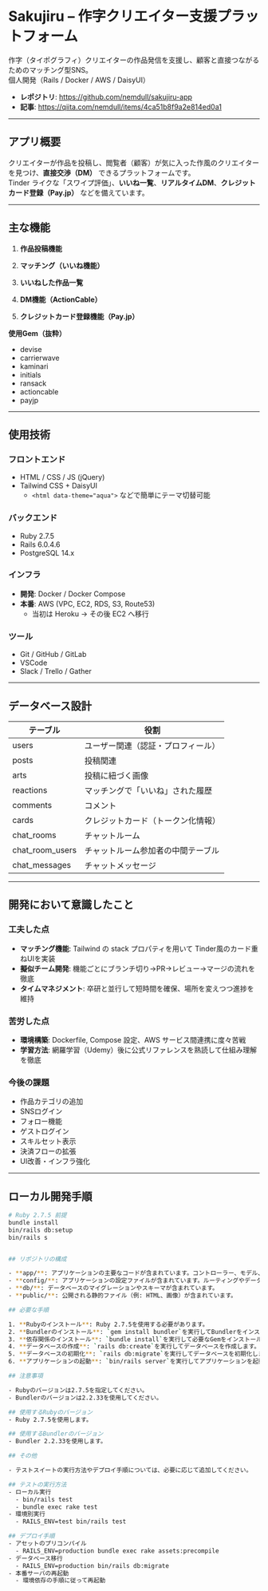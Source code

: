 # Sakujiru – 作字クリエイター支援プラットフォーム

作字（タイポグラフィ）クリエイターの作品発信を支援し、顧客と直接つながるためのマッチング型SNS。  
個人開発（Rails / Docker / AWS / DaisyUI）
 
- **レポジトリ**: https://github.com/nemdull/sakujiru-app
- **記事**: https://qiita.com/nemdull/items/4ca51b8f9a2e814ed0a1

---

## アプリ概要

クリエイターが作品を投稿し、閲覧者（顧客）が気に入った作風のクリエイターを見つけ、**直接交渉（DM）** できるプラットフォームです。  
Tinder ライクな「スワイプ評価」、**いいね一覧**、**リアルタイムDM**、**クレジットカード登録（Pay.jp）** などを備えています。

---

## 主な機能

1. **作品投稿機能**  

2. **マッチング（いいね機能）**  

3. **いいねした作品一覧**  

4. **DM機能（ActionCable）**  

5. **クレジットカード登録機能（Pay.jp）**  

**使用Gem（抜粋）**  
- devise  
- carrierwave  
- kaminari  
- initials  
- ransack  
- actioncable  
- payjp  

---

## 使用技術

### フロントエンド
- HTML / CSS / JS (jQuery)  
- Tailwind CSS + DaisyUI  
  - `<html data-theme="aqua">` などで簡単にテーマ切替可能

### バックエンド
- Ruby 2.7.5  
- Rails 6.0.4.6  
- PostgreSQL 14.x  

### インフラ
- **開発**: Docker / Docker Compose  
- **本番**: AWS (VPC, EC2, RDS, S3, Route53)  
  - 当初は Heroku → その後 EC2 へ移行  

### ツール
- Git / GitHub / GitLab  
- VSCode  
- Slack / Trello / Gather  

---

## データベース設計

| テーブル         | 役割                                |
|------------------|-------------------------------------|
| users            | ユーザー関連（認証・プロフィール）   |
| posts            | 投稿関連                            |
| arts             | 投稿に紐づく画像                    |
| reactions        | マッチングで「いいね」された履歴    |
| comments         | コメント                            |
| cards            | クレジットカード（トークン化情報）  |
| chat_rooms       | チャットルーム                     |
| chat_room_users  | チャットルーム参加者の中間テーブル |
| chat_messages    | チャットメッセージ                  |

---

## 開発において意識したこと

### 工夫した点
- **マッチング機能**: Tailwind の stack プロパティを用いて Tinder風のカード重ねUIを実装  
- **擬似チーム開発**: 機能ごとにブランチ切り→PR→レビュー→マージの流れを徹底  
- **タイムマネジメント**: 卒研と並行して短時間を確保、場所を変えつつ進捗を維持  

### 苦労した点
- **環境構築**: Dockerfile, Compose 設定、AWS サービス間連携に度々苦戦  
- **学習方法**: 網羅学習（Udemy）後に公式リファレンスを熟読して仕組み理解を徹底  

### 今後の課題
- 作品カテゴリの追加  
- SNSログイン  
- フォロー機能  
- ゲストログイン  
- スキルセット表示  
- 決済フローの拡張  
- UI改善・インフラ強化  

---

## ローカル開発手順

```bash
# Ruby 2.7.5 前提
bundle install
bin/rails db:setup
bin/rails s


## リポジトリの構成

- **app/**: アプリケーションの主要なコードが含まれています。コントローラー、モデル、ビューがそれぞれのサブディレクトリに分かれています。
- **config/**: アプリケーションの設定ファイルが含まれています。ルーティングやデータベースの設定などがここにあります。
- **db/**: データベースのマイグレーションやスキーマが含まれています。
- **public/**: 公開される静的ファイル（例: HTML、画像）が含まれています。

## 必要な手順

1. **Rubyのインストール**: Ruby 2.7.5を使用する必要があります。
2. **Bundlerのインストール**: `gem install bundler`を実行してBundlerをインストールします。
3. **依存関係のインストール**: `bundle install`を実行して必要なGemをインストールします。
4. **データベースの作成**: `rails db:create`を実行してデータベースを作成します。
5. **データベースの初期化**: `rails db:migrate`を実行してデータベースを初期化します。
6. **アプリケーションの起動**: `bin/rails server`を実行してアプリケーションを起動します。

## 注意事項

- Rubyのバージョンは2.7.5を指定してください。
- Bundlerのバージョンは2.2.33を使用してください。

## 使用するRubyのバージョン
- Ruby 2.7.5を使用します。

## 使用するBundlerのバージョン
- Bundler 2.2.33を使用します。

## その他

- テストスイートの実行方法やデプロイ手順については、必要に応じて追加してください。

## テストの実行方法
- ローカル実行
  - bin/rails test
  - bundle exec rake test
- 環境別実行
  - RAILS_ENV=test bin/rails test

## デプロイ手順
- アセットのプリコンパイル
  - RAILS_ENV=production bundle exec rake assets:precompile
- データベース移行
  - RAILS_ENV=production bin/rails db:migrate
- 本番サーバの再起動
  - 環境依存の手順に従って再起動
